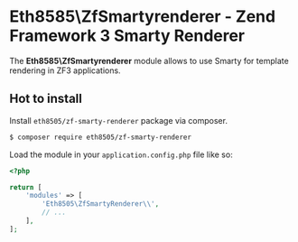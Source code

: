 Eth8585\ZfSmartyrenderer - Zend Framework 3 Smarty Renderer
==================================================================

The **Eth8585\ZfSmartyrenderer** module allows to use Smarty for template rendering in ZF3 applications.

## Hot to install

Install `eth8505/zf-smarty-renderer` package via composer.

~~~bash
$ composer require eth8505/zf-smarty-renderer
~~~

Load the module in your `application.config.php` file like so:

~~~php
<?php

return [
	'modules' => [
		'Eth8505\ZfSmartyRenderer\\',
		// ...
	],
];
~~~
